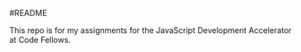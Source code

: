 #README

This repo is for my assignments for the JavaScript Development Accelerator at Code Fellows.
